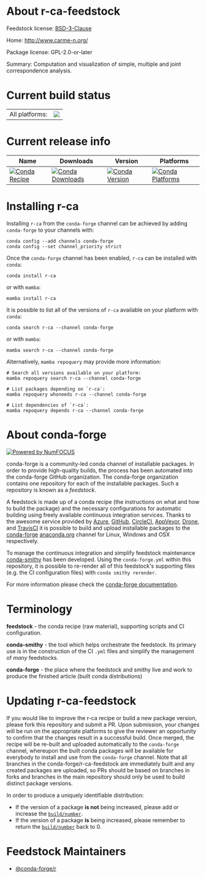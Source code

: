 About r-ca-feedstock
====================

Feedstock license: [BSD-3-Clause](https://github.com/conda-forge/r-ca-feedstock/blob/main/LICENSE.txt)

Home: http://www.carme-n.org/

Package license: GPL-2.0-or-later

Summary: Computation and visualization of simple, multiple and joint correspondence analysis.

Current build status
====================


<table><tr><td>All platforms:</td>
    <td>
      <a href="https://dev.azure.com/conda-forge/feedstock-builds/_build/latest?definitionId=1019&branchName=main">
        <img src="https://dev.azure.com/conda-forge/feedstock-builds/_apis/build/status/r-ca-feedstock?branchName=main">
      </a>
    </td>
  </tr>
</table>

Current release info
====================

| Name | Downloads | Version | Platforms |
| --- | --- | --- | --- |
| [![Conda Recipe](https://img.shields.io/badge/recipe-r--ca-green.svg)](https://anaconda.org/conda-forge/r-ca) | [![Conda Downloads](https://img.shields.io/conda/dn/conda-forge/r-ca.svg)](https://anaconda.org/conda-forge/r-ca) | [![Conda Version](https://img.shields.io/conda/vn/conda-forge/r-ca.svg)](https://anaconda.org/conda-forge/r-ca) | [![Conda Platforms](https://img.shields.io/conda/pn/conda-forge/r-ca.svg)](https://anaconda.org/conda-forge/r-ca) |

Installing r-ca
===============

Installing `r-ca` from the `conda-forge` channel can be achieved by adding `conda-forge` to your channels with:

```
conda config --add channels conda-forge
conda config --set channel_priority strict
```

Once the `conda-forge` channel has been enabled, `r-ca` can be installed with `conda`:

```
conda install r-ca
```

or with `mamba`:

```
mamba install r-ca
```

It is possible to list all of the versions of `r-ca` available on your platform with `conda`:

```
conda search r-ca --channel conda-forge
```

or with `mamba`:

```
mamba search r-ca --channel conda-forge
```

Alternatively, `mamba repoquery` may provide more information:

```
# Search all versions available on your platform:
mamba repoquery search r-ca --channel conda-forge

# List packages depending on `r-ca`:
mamba repoquery whoneeds r-ca --channel conda-forge

# List dependencies of `r-ca`:
mamba repoquery depends r-ca --channel conda-forge
```


About conda-forge
=================

[![Powered by
NumFOCUS](https://img.shields.io/badge/powered%20by-NumFOCUS-orange.svg?style=flat&colorA=E1523D&colorB=007D8A)](https://numfocus.org)

conda-forge is a community-led conda channel of installable packages.
In order to provide high-quality builds, the process has been automated into the
conda-forge GitHub organization. The conda-forge organization contains one repository
for each of the installable packages. Such a repository is known as a *feedstock*.

A feedstock is made up of a conda recipe (the instructions on what and how to build
the package) and the necessary configurations for automatic building using freely
available continuous integration services. Thanks to the awesome service provided by
[Azure](https://azure.microsoft.com/en-us/services/devops/), [GitHub](https://github.com/),
[CircleCI](https://circleci.com/), [AppVeyor](https://www.appveyor.com/),
[Drone](https://cloud.drone.io/welcome), and [TravisCI](https://travis-ci.com/)
it is possible to build and upload installable packages to the
[conda-forge](https://anaconda.org/conda-forge) [anaconda.org](https://anaconda.org/)
channel for Linux, Windows and OSX respectively.

To manage the continuous integration and simplify feedstock maintenance
[conda-smithy](https://github.com/conda-forge/conda-smithy) has been developed.
Using the ``conda-forge.yml`` within this repository, it is possible to re-render all of
this feedstock's supporting files (e.g. the CI configuration files) with ``conda smithy rerender``.

For more information please check the [conda-forge documentation](https://conda-forge.org/docs/).

Terminology
===========

**feedstock** - the conda recipe (raw material), supporting scripts and CI configuration.

**conda-smithy** - the tool which helps orchestrate the feedstock.
                   Its primary use is in the construction of the CI ``.yml`` files
                   and simplify the management of *many* feedstocks.

**conda-forge** - the place where the feedstock and smithy live and work to
                  produce the finished article (built conda distributions)


Updating r-ca-feedstock
=======================

If you would like to improve the r-ca recipe or build a new
package version, please fork this repository and submit a PR. Upon submission,
your changes will be run on the appropriate platforms to give the reviewer an
opportunity to confirm that the changes result in a successful build. Once
merged, the recipe will be re-built and uploaded automatically to the
`conda-forge` channel, whereupon the built conda packages will be available for
everybody to install and use from the `conda-forge` channel.
Note that all branches in the conda-forge/r-ca-feedstock are
immediately built and any created packages are uploaded, so PRs should be based
on branches in forks and branches in the main repository should only be used to
build distinct package versions.

In order to produce a uniquely identifiable distribution:
 * If the version of a package **is not** being increased, please add or increase
   the [``build/number``](https://docs.conda.io/projects/conda-build/en/latest/resources/define-metadata.html#build-number-and-string).
 * If the version of a package **is** being increased, please remember to return
   the [``build/number``](https://docs.conda.io/projects/conda-build/en/latest/resources/define-metadata.html#build-number-and-string)
   back to 0.

Feedstock Maintainers
=====================

* [@conda-forge/r](https://github.com/conda-forge/r/)

